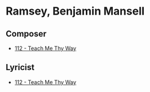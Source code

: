 # Ramsey, Benjamin Mansell

## Composer

- [112 - Teach Me Thy Way](/hymns/112.md)

## Lyricist

- [112 - Teach Me Thy Way](/hymns/112.md)

